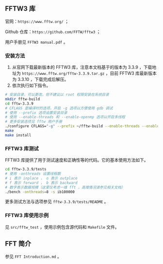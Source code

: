 ## FFTW3 库
官网：`https://www.fftw.org/` ；

Github 仓库：`https://github.com/FFTW/fftw3` ；

用户手册见 `FFTW3 manual.pdf` 。

### 安装方法
1. 从官网下载最新版本的 FFTW3 库，注意本文档基于的版本为 3.3.9 ，下载地址为 `https://www.fftw.org/fftw-3.3.9.tar.gz` ，目前 FFTW3 库最新版本为 3.3.10 ，下载完成后解压。
2. 依次执行如下指令。
```sh
# 安装目录，可以更改，但不建议以 root 权限安装在系统目录
mkdir fftw-build
cd fftw-3.3.9
# CFLAGS 是编译时的选项，开启 -g 选项以方便使用 gdb 调试
# 使用 --prefix 选项设置安装目录
# 使用 --enable-threads 和 --enable-openmp 选项以开启多线程
# 更多安装选项见 fftw 用户手册
./configure CFLAGS="-g" --prefix ~/fftw-build --enable-threads --enable-openmp
make
make install
```

### FFTW3 库测试
FFTW3 库提供了用于测试速度和正确性等的代码。它的基本使用方法如下。
```sh
cd fftw-3.3.9/tests
# 使用 -onthreads 设置线程数
# i 表示 inplace ， o 表示 outplace
# f 表示 forward ， b 表示 backward
# 数字表示数据规模（这里仅考虑一维 fft ，高维情况请参见相关文档）
./bench -onthreads=8 -s ib100000
```
更多测试方法与选项参见 `fftw-3.3.9/tests/README` 。

### FFTW3 库使用示例
见 `src/fftw_test` ，使用示例包含源代码和 `Makefile` 文件。

## FFT 简介
参见 `FFT Introduction.md` 。
